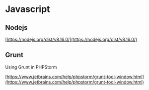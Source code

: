 # Javascript

## Nodejs

[https://nodejs.org/dist/v8.16.0/](https://nodejs.org/dist/v8.16.0/)

## Grunt

Using Grunt in PHPStorm

[https://www.jetbrains.com/help/phpstorm/grunt-tool-window.html](https://www.jetbrains.com/help/phpstorm/grunt-tool-window.html)

